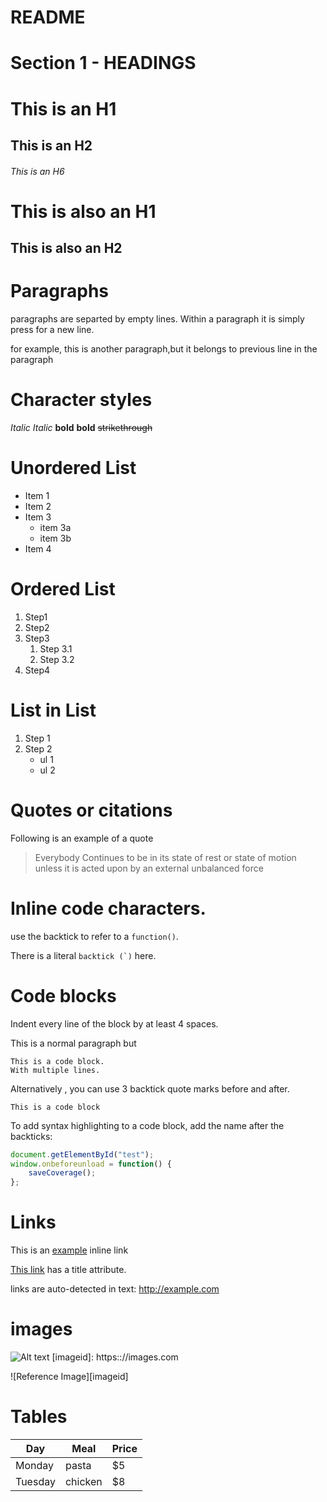 # README

# Section 1 - HEADINGS
# This is an H1
## This is an H2
###### This is an H6

This is also an H1
===================

This is also an H2
-------------------

# Paragraphs

paragraphs are separted by empty lines. Within a paragraph it is simply press <return> for a new line.

for example, this is another paragraph,but
it belongs to previous line in the paragraph

# Character styles

*Italic*
_Italic_
**bold**
__bold__
~~strikethrough~~

# Unordered List

* Item 1
* Item 2
* Item 3
    * item 3a
    * item 3b
* Item 4

# Ordered List

1. Step1
2. Step2
3. Step3
    1. Step 3.1
    2. Step 3.2
4. Step4

# List in List

1. Step 1
2. Step 2
    * ul 1
    * ul 2

# Quotes or citations

Following is an example of a quote

> Everybody Continues to be in its state of rest
> or state of motion unless
> it is acted upon by an external unbalanced force

# Inline code characters.

use the backtick to refer to a `function()`.

There is a literal ``backtick (`)``  here.

# Code blocks

Indent every line of the block by at least 4 spaces.

This is a normal paragraph but

    This is a code block.
    With multiple lines.

Alternatively , you can use 3 backtick quote marks before and after.

```
This is a code block
```

To add syntax highlighting to a code block, add the name after the backticks:

```javascript
document.getElementById("test");
window.onbeforeunload = function() {
    saveCoverage();
};
```

# Links

This is an [example](http://www.example.com/) inline link

[This link](http://example.com/ "Title") has a title attribute.

links are auto-detected in text: http://example.com

# images

![Alt text](image.jpg)
[imageid]: https:://images.com

![Reference Image][imageid]

# Tables

| Day   | Meal  | Price |
| ------|-------|-------|
| Monday| pasta | $5    |
| Tuesday| chicken | $8 |




